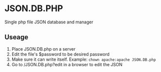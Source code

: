 # JSON.DB.PHP
Single php file JSON database and manager

## Useage
1. Place JSON.DB.php on a server
2. Edit the file's $password to be desired password
2. Make sure it can write itself. Example: `chown apache:apache JSON.DB.php`
3. Go to /JSON.DB.php?edit in a browser to edit the JSON
